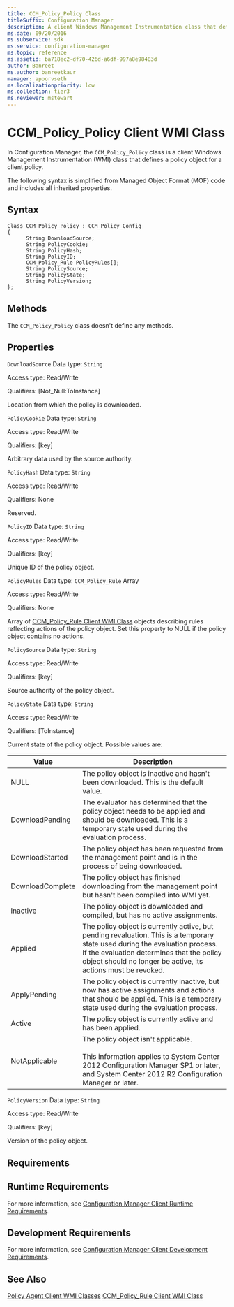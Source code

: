 ```yaml
---
title: CCM_Policy_Policy Class
titleSuffix: Configuration Manager
description: A client Windows Management Instrumentation class that defines a policy object for a client policy.
ms.date: 09/20/2016
ms.subservice: sdk
ms.service: configuration-manager
ms.topic: reference
ms.assetid: ba718ec2-df70-426d-a6df-997a8e98483d
author: Banreet
ms.author: banreetkaur
manager: apoorvseth
ms.localizationpriority: low
ms.collection: tier3
ms.reviewer: mstewart
---
```

# CCM_Policy_Policy Client WMI Class
In Configuration Manager, the `CCM_Policy_Policy` class is a client Windows Management Instrumentation (WMI) class that defines a policy object for a client policy.

 The following syntax is simplified from Managed Object Format (MOF) code and includes all inherited properties.

## Syntax

```
Class CCM_Policy_Policy : CCM_Policy_Config
{
      String DownloadSource;
      String PolicyCookie;
      String PolicyHash;
      String PolicyID;
      CCM_Policy_Rule PolicyRules[];
      String PolicySource;
      String PolicyState;
      String PolicyVersion;
};
```

## Methods
 The `CCM_Policy_Policy` class doesn't define any methods.

## Properties
 `DownloadSource`
 Data type: `String`

 Access type: Read/Write

 Qualifiers: [Not_Null:ToInstance]

 Location from which the policy is downloaded.

 `PolicyCookie`
 Data type: `String`

 Access type: Read/Write

 Qualifiers: [key]

 Arbitrary data used by the source authority.

 `PolicyHash`
 Data type: `String`

 Access type: Read/Write

 Qualifiers: None

 Reserved.

 `PolicyID`
 Data type: `String`

 Access type: Read/Write

 Qualifiers: [key]

 Unique ID of the policy object.

 `PolicyRules`
 Data type: `CCM_Policy_Rule` Array

 Access type: Read/Write

 Qualifiers: None

 Array of [CCM_Policy_Rule Client WMI Class](../../../../../develop/reference/core/clients/client-classes/ccm_policy_rule-client-wmi-class.md) objects describing rules reflecting actions of the policy object. Set this property to NULL if the policy object contains no actions.

 `PolicySource`
 Data type: `String`

 Access type: Read/Write

 Qualifiers: [key]

 Source authority of the policy object.

 `PolicyState`
 Data type: `String`

 Access type: Read/Write

 Qualifiers: [ToInstance]

 Current state of the policy object. Possible values are:

| Value | Description |
| ----- | ----------- |
|NULL|The policy object is inactive and hasn't been downloaded. This is the default value.|
|DownloadPending|The evaluator has determined that the policy object needs to be applied and should be downloaded. This is a temporary state used during the evaluation process.|
|DownloadStarted|The policy object has been requested from the management point and is in the process of being downloaded.|
|DownloadComplete|The policy object has finished downloading from the management point but hasn't been compiled into WMI yet.|
|Inactive|The policy object is downloaded and compiled, but has no active assignments.|
|Applied|The policy object is currently active, but pending revaluation. This is a temporary state used during the evaluation process. If the evaluation determines that the policy object should no longer be active, its actions must be revoked.|
|ApplyPending|The policy object is currently inactive, but now has active assignments and actions that should be applied. This is a temporary state used during the evaluation process.|
|Active|The policy object is currently active and has been applied.|
|NotApplicable|The policy object isn't applicable. <br /><br /> This information applies to System Center 2012 Configuration Manager SP1 or later, and System Center 2012 R2 Configuration Manager or later.|

 `PolicyVersion`
 Data type: `String`

 Access type: Read/Write

 Qualifiers: [key]

 Version of the policy object.

## Requirements

## Runtime Requirements
 For more information, see [Configuration Manager Client Runtime Requirements](../../../../../develop/core/reqs/client-runtime-requirements.md).

## Development Requirements
 For more information, see [Configuration Manager Client Development Requirements](../../../../../develop/core/reqs/client-development-requirements.md).

## See Also
 [Policy Agent Client WMI Classes](../../../../../develop/reference/core/clients/client-classes/policy-agent-client-wmi-classes.md)
 [CCM_Policy_Rule Client WMI Class](../../../../../develop/reference/core/clients/client-classes/ccm_policy_rule-client-wmi-class.md)
